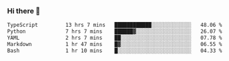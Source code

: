 ### Hi there 🌱
<!--START_SECTION:waka-->

```txt
TypeScript         13 hrs 7 mins   ████████████░░░░░░░░░░░░░   48.06 %
Python             7 hrs 7 mins    ██████▓░░░░░░░░░░░░░░░░░░   26.07 %
YAML               2 hrs 7 mins    ██░░░░░░░░░░░░░░░░░░░░░░░   07.78 %
Markdown           1 hr 47 mins    █▓░░░░░░░░░░░░░░░░░░░░░░░   06.55 %
Bash               1 hr 10 mins    █░░░░░░░░░░░░░░░░░░░░░░░░   04.33 %
```

<!--END_SECTION:waka-->
<!--
**Dieg0raf/Dieg0raf** is a ✨ _special_ ✨ repository because its `README.md` (this file) appears on your GitHub profile.

Here are some ideas to get you started:

- 🔭 I’m currently working on ...
- 🌱 I’m currently learning ...
- 👯 I’m looking to collaborate on ...
- 🤔 I’m looking for help with ...
- 💬 Ask me about ...
- 📫 How to reach me: ...
- 😄 Pronouns: ...
- ⚡ Fun fact: ...
-->
